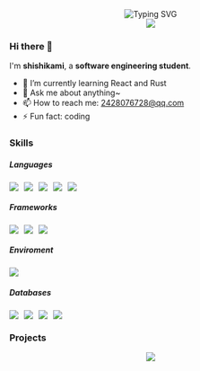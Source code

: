 <style>
.seperate img {
  margin-right:10px;
}
</style>

<!--
**shishikami/shishikami** is a ✨ _special_ ✨ repository because its `README.md` (this file) appears on your GitHub profile.

Here are some ideas to get you started:


-->
<div align="center">
  <img src="https://readme-typing-svg.demolab.com?font=Fira+Code&weight=700&size=27&pause=1000&center=true&vCenter=true&multiline=true&random=false&width=435&lines=console.log(%22Hello%2C+world%22)" alt="Typing SVG" />
</div>

<div align="center">
  <img src="https://cdn.jsdelivr.net/gh/sun0225SUN/sun0225SUN@master/assets/images/thinking.png" />
  <br/>
</div>

### Hi there 👋
I'm **shishikami**, a **software engineering student**.
- 🌱 I’m currently learning React and Rust
- 💬 Ask me about anything~
- 📫 How to reach me: 2428076728@qq.com
- ⚡ Fun fact: coding


### Skills
##### Languages
<div class="seperate">
  <img src="https://img.shields.io/badge/html5-%23E34F26.svg?style=flat&logo=html5&logoColor=white" /><img src="https://img.shields.io/badge/javascript-%23323330.svg?style=flat&logo=javascript&logoColor=%23F7DF1E" /><img src="https://img.shields.io/badge/css3-%231572B6.svg?style=flat&logo=css3&logoColor=white" /><img src="https://img.shields.io/badge/Python-3776AB?style=flat&logo=Python&logoColor=white" /><img src="https://img.shields.io/badge/c++-%2300599C.svg?style=flat&logo=c%2B%2B&logoColor=white" />
</div>

##### Frameworks
<div class="seperate">
  <img src="https://img.shields.io/badge/Vue-35495e?style=flat&logo=vuedotjs&logoColor=%234FC08D" /><img src="https://img.shields.io/badge/react-20232a.svg?style=flat&logo=react&logoColor=%2361DAFB" /><img src="https://img.shields.io/badge/SpringBoot-15312e?style=flat&logo=springboot&logoColor=%236DB33F" />
</div>

##### Enviroment
<div class="seperate">
  <img src="https://img.shields.io/badge/Node.js-15312e?style=flat&logo=nodedotjs&logoColor=%23339933" />
</div>

##### Databases
<div class="seperate">
  <img src="https://img.shields.io/badge/MySQL-F3F9F3?style=flat&logo=mysql&logoColor=%23339933" /><img src="https://img.shields.io/badge/redis-%23DD0031.svg?style=flat&logo=redis&logoColor=white" /><img src="https://img.shields.io/badge/-ElasticSearch-005571?style=flat&logo=elasticsearch" /><img src="https://img.shields.io/badge/sqlite-%2307405e.svg?style=flat&logo=sqlite&logoColor=white" />
</div>

###  Projects
<div align="center">
  <img align="center" src="https://github-readme-stats.vercel.app/api/top-langs/?username=shishikami&layout=compact" />
</div>
